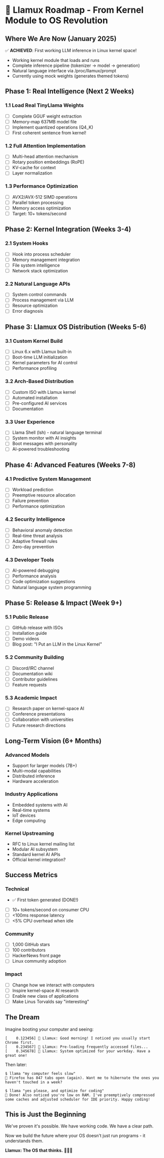 # 🦙 Llamux Roadmap - From Kernel Module to OS Revolution

## Where We Are Now (January 2025)

✅ **ACHIEVED**: First working LLM inference in Linux kernel space!
- Working kernel module that loads and runs
- Complete inference pipeline (tokenizer → model → generation)
- Natural language interface via /proc/llamux/prompt
- Currently using mock weights (generates themed tokens)

## Phase 1: Real Intelligence (Next 2 Weeks)

### 1.1 Load Real TinyLlama Weights
- [ ] Complete GGUF weight extraction
- [ ] Memory-map 637MB model file
- [ ] Implement quantized operations (Q4_K)
- [ ] First coherent sentence from kernel!

### 1.2 Full Attention Implementation
- [ ] Multi-head attention mechanism
- [ ] Rotary position embeddings (RoPE)
- [ ] KV-cache for context
- [ ] Layer normalization

### 1.3 Performance Optimization
- [ ] AVX2/AVX-512 SIMD operations
- [ ] Parallel token processing
- [ ] Memory access optimization
- [ ] Target: 10+ tokens/second

## Phase 2: Kernel Integration (Weeks 3-4)

### 2.1 System Hooks
- [ ] Hook into process scheduler
- [ ] Memory management integration
- [ ] File system intelligence
- [ ] Network stack optimization

### 2.2 Natural Language APIs
- [ ] System control commands
- [ ] Process management via LLM
- [ ] Resource optimization
- [ ] Error diagnosis

## Phase 3: Llamux OS Distribution (Weeks 5-6)

### 3.1 Custom Kernel Build
- [ ] Linux 6.x with Llamux built-in
- [ ] Boot-time LLM initialization
- [ ] Kernel parameters for AI control
- [ ] Performance profiling

### 3.2 Arch-Based Distribution
- [ ] Custom ISO with Llamux kernel
- [ ] Automated installation
- [ ] Pre-configured AI services
- [ ] Documentation

### 3.3 User Experience
- [ ] Llama Shell (lsh) - natural language terminal
- [ ] System monitor with AI insights
- [ ] Boot messages with personality
- [ ] AI-powered troubleshooting

## Phase 4: Advanced Features (Weeks 7-8)

### 4.1 Predictive System Management
- [ ] Workload prediction
- [ ] Preemptive resource allocation
- [ ] Failure prevention
- [ ] Performance optimization

### 4.2 Security Intelligence
- [ ] Behavioral anomaly detection
- [ ] Real-time threat analysis
- [ ] Adaptive firewall rules
- [ ] Zero-day prevention

### 4.3 Developer Tools
- [ ] AI-powered debugging
- [ ] Performance analysis
- [ ] Code optimization suggestions
- [ ] Natural language system programming

## Phase 5: Release & Impact (Week 9+)

### 5.1 Public Release
- [ ] GitHub release with ISOs
- [ ] Installation guide
- [ ] Demo videos
- [ ] Blog post: "I Put an LLM in the Linux Kernel"

### 5.2 Community Building
- [ ] Discord/IRC channel
- [ ] Documentation wiki
- [ ] Contributor guidelines
- [ ] Feature requests

### 5.3 Academic Impact
- [ ] Research paper on kernel-space AI
- [ ] Conference presentations
- [ ] Collaboration with universities
- [ ] Future research directions

## Long-Term Vision (6+ Months)

### Advanced Models
- Support for larger models (7B+)
- Multi-modal capabilities
- Distributed inference
- Hardware acceleration

### Industry Applications
- Embedded systems with AI
- Real-time systems
- IoT devices
- Edge computing

### Kernel Upstreaming
- RFC to Linux kernel mailing list
- Modular AI subsystem
- Standard kernel AI APIs
- Official kernel integration?

## Success Metrics

### Technical
- ✅ First token generated (DONE!)
- [ ] 10+ tokens/second on consumer CPU
- [ ] <100ms response latency
- [ ] <5% CPU overhead when idle

### Community
- [ ] 1,000 GitHub stars
- [ ] 100 contributors
- [ ] HackerNews front page
- [ ] Linux community adoption

### Impact
- [ ] Change how we interact with computers
- [ ] Inspire kernel-space AI research
- [ ] Enable new class of applications
- [ ] Make Linus Torvalds say "interesting"

## The Dream

Imagine booting your computer and seeing:
```
[    0.123456] 🦙 Llamux: Good morning! I noticed you usually start Chrome first.
[    0.234567] 🦙 Llamux: Pre-loading frequently accessed files...
[    0.345678] 🦙 Llamux: System optimized for your workday. Have a great one!
```

Then later:
```
$ llama "my computer feels slow"
🦙 Firefox has 847 tabs open (again). Want me to hibernate the ones you haven't touched in a week?

$ llama "yes please, and optimize for coding"
🦙 Done! Also noticed you're low on RAM. I've preemptively compressed some caches and adjusted scheduler for IDE priority. Happy coding!
```

## This is Just the Beginning

We've proven it's possible. We have working code. We have a clear path.

Now we build the future where your OS doesn't just run programs - it understands them.

**Llamux: The OS that thinks.** 🦙🧠🚀